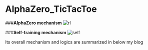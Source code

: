 # AlphaZero_TicTacToe


###<b>AlphaZero mechanism</b>
![rl](https://user-images.githubusercontent.com/48679574/78759913-4f082300-79bb-11ea-8e61-055c09b56eeb.jpg)


###<b>Self-training mechanism</b>
![self](https://user-images.githubusercontent.com/48679574/78759960-6515e380-79bb-11ea-9fc6-db67a4f78c34.jpg)


Its overall mechanism and logics are summarized in below my blog
